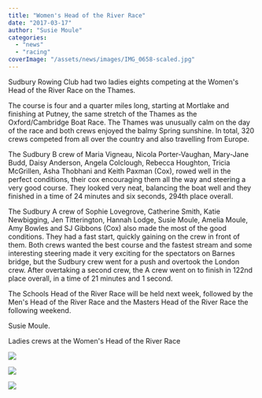 ```yaml
---
title: "Women's Head of the River Race"
date: "2017-03-17"
author: "Susie Moule"
categories:
  - "news"
  - "racing"
coverImage: "/assets/news/images/IMG_0658-scaled.jpg"
---
```


Sudbury Rowing Club had two ladies eights competing at the Women's Head of the River Race on the Thames.

The course is four and a quarter miles long, starting at Mortlake and finishing at Putney, the same stretch of the Thames as the Oxford/Cambridge Boat Race. The Thames was unusually calm on the day of the race and both crews enjoyed the balmy Spring sunshine. In total, 320 crews competed from all over the country and also travelling from Europe.

The Sudbury B crew of Maria Vigneau, Nicola Porter-Vaughan, Mary-Jane Budd, Daisy Anderson, Angela Colclough, Rebecca Houghton, Tricia McGrillen, Asha Thobhani and Keith Paxman (Cox), rowed well in the perfect conditions, their cox encouraging them all the way and steering a very good course. They looked very neat, balancing the boat well and they finished in a time of 24 minutes and six seconds, 294th place overall.

The Sudbury A crew of Sophie Lovegrove, Catherine Smith, Katie Newbigging, Jen Titterington, Hannah Lodge, Susie Moule, Amelia Moule, Amy Bowles and SJ Gibbons (Cox) also made the most of the good conditions. They had a fast start, quickly gaining on the crew in front of them. Both crews wanted the best course and the fastest stream and some interesting steering made it very exciting for the spectators on Barnes bridge, but the Sudbury crew went for a push and overtook the London crew. After overtaking a second crew, the A crew went on to finish in 122nd place overall, in a time of 21 minutes and 1 second.

The Schools Head of the River Race will be held next week, followed by the Men's Head of the River Race and the Masters Head of the River Race the following weekend.

Susie Moule.

Ladies crews at the Women's Head of the River Race

[![](/assets/news/images/IMG_0658-1024x765.jpg)](http://sudburyrowingclub.org.uk/wp-content/uploads/2017/03/IMG_0658.jpg)

[![](/assets/news/images/image1-1024x768.png)](http://sudburyrowingclub.org.uk/wp-content/uploads/2017/03/image1.png)

[![](/assets/news/images/IMG_0669-1024x768.png)](http://sudburyrowingclub.org.uk/wp-content/uploads/2017/03/IMG_0669.png)

